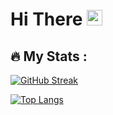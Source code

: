 # Hi There <img src="https://media.giphy.com/media/hvRJCLFzcasrR4ia7z/giphy.gif" width="25px">


## :fire: My Stats :

[![GitHub Streak](https://github-readme-streak-stats.herokuapp.com?user=LeonWandruschka&theme=gruvbox_duo&hide_border=true&mode=weekly)](https://git.io/streak-stats)

[![Top Langs](https://github-readme-stats.vercel.app/api/top-langs/?LeonWandruschka&layout=compact&theme=gruvbox_duo&hide_border=true)](https://github.com/anuraghazra/github-readme-stats)


